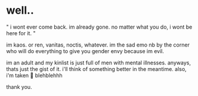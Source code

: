 # well..
" i wont ever come back. im already gone. no matter what you do, i wont be here for it. "

im kaos. or ren, vanitas, noctis, whatever. im the sad emo nb by the corner who will do everything to give you gender envy
because im evil.

im an adult and my kinlist is just full of men with mental illnesses.
anyways, thats just the gist of it. i'll think of something better in the meantime.
also, i'm taken 🖤 blehblehhh

thank you.
